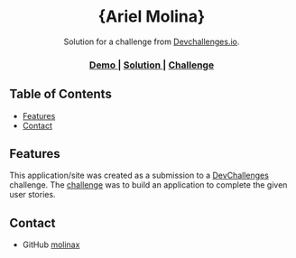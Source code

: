 <!-- Please update value in the {}  -->

<h1 align="center">{Ariel Molina}</h1>

<div align="center">
   Solution for a challenge from  <a href="http://devchallenges.io" target="_blank">Devchallenges.io</a>.
</div>

<div align="center">
  <h3>
    <a href="https://{magical-lollipop-059bd0.netlify.app/)}">
      Demo
    </a>
    <span> | </span>
    <a href="https://{magical-lollipop-059bd0.netlify.app/}">
      Solution
    </a>
    <span> | </span>
    <a href="https://devchallenges.io/challenges/hhmesazsqgKXrTkYkt0U">
      Challenge
    </a>
  </h3>
</div>

<!-- TABLE OF CONTENTS -->

## Table of Contents
- [Features](#features)
- [Contact](#contact)

## Features

<!-- List the features of your application or follow the template. Don't share the figma file here :) -->

This application/site was created as a submission to a [DevChallenges](https://devchallenges.io/challenges) challenge. The [challenge](https://devchallenges.io/challenges/hhmesazsqgKXrTkYkt0U) was to build an application to complete the given user stories.

## Contact

- GitHub [molinax](https://{github.com/your-usermame})
